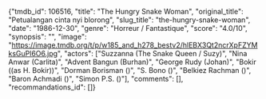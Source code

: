 {"tmdb_id": 106516, "title": "The Hungry Snake Woman", "original_title": "Petualangan cinta nyi blorong", "slug_title": "the-hungry-snake-woman", "date": "1986-12-30", "genre": "Horreur / Fantastique", "score": "4.0/10", "synopsis": "", "image": "https://image.tmdb.org/t/p/w185_and_h278_bestv2/hlEBX3Qt2ncrXpFZYMksGuPl6O6.jpg", "actors": ["Suzzanna (The Snake Queen / Suzy)", "Nina Anwar (Carlita)", "Advent Bangun (Burhan)", "George Rudy (Johan)", "Bokir ((as H. Bokir))", "Dorman Borisman ()", "S. Bono ()", "Belkiez Rachman ()", "Baron Achmadi ()", "Simon P.S. ()"], "comments": [], "recommandations_id": []}